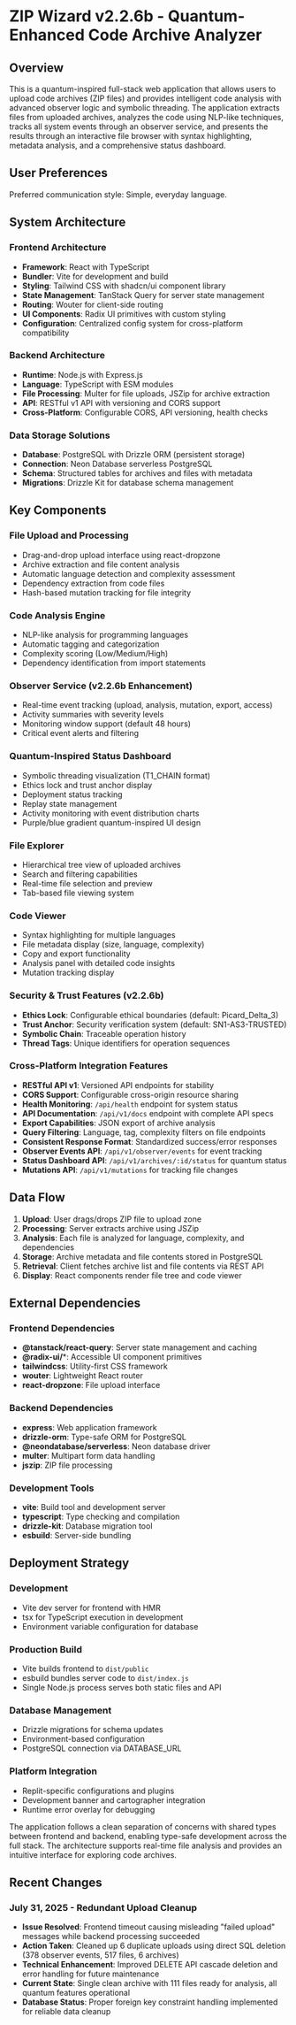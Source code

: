 # ZIP Wizard v2.2.6b - Quantum-Enhanced Code Archive Analyzer

## Overview

This is a quantum-inspired full-stack web application that allows users to upload code archives (ZIP files) and provides intelligent code analysis with advanced observer logic and symbolic threading. The application extracts files from uploaded archives, analyzes the code using NLP-like techniques, tracks all system events through an observer service, and presents the results through an interactive file browser with syntax highlighting, metadata analysis, and a comprehensive status dashboard.

## User Preferences

Preferred communication style: Simple, everyday language.

## System Architecture

### Frontend Architecture
- **Framework**: React with TypeScript
- **Bundler**: Vite for development and build
- **Styling**: Tailwind CSS with shadcn/ui component library
- **State Management**: TanStack Query for server state management
- **Routing**: Wouter for client-side routing
- **UI Components**: Radix UI primitives with custom styling
- **Configuration**: Centralized config system for cross-platform compatibility

### Backend Architecture
- **Runtime**: Node.js with Express.js
- **Language**: TypeScript with ESM modules
- **File Processing**: Multer for file uploads, JSZip for archive extraction
- **API**: RESTful v1 API with versioning and CORS support
- **Cross-Platform**: Configurable CORS, API versioning, health checks

### Data Storage Solutions
- **Database**: PostgreSQL with Drizzle ORM (persistent storage)
- **Connection**: Neon Database serverless PostgreSQL
- **Schema**: Structured tables for archives and files with metadata
- **Migrations**: Drizzle Kit for database schema management

## Key Components

### File Upload and Processing
- Drag-and-drop upload interface using react-dropzone
- Archive extraction and file content analysis
- Automatic language detection and complexity assessment
- Dependency extraction from code files
- Hash-based mutation tracking for file integrity

### Code Analysis Engine
- NLP-like analysis for programming languages
- Automatic tagging and categorization
- Complexity scoring (Low/Medium/High)
- Dependency identification from import statements

### Observer Service (v2.2.6b Enhancement)
- Real-time event tracking (upload, analysis, mutation, export, access)
- Activity summaries with severity levels
- Monitoring window support (default 48 hours)
- Critical event alerts and filtering

### Quantum-Inspired Status Dashboard
- Symbolic threading visualization (T1_CHAIN format)
- Ethics lock and trust anchor display
- Deployment status tracking
- Replay state management
- Activity monitoring with event distribution charts
- Purple/blue gradient quantum-inspired UI design

### File Explorer
- Hierarchical tree view of uploaded archives
- Search and filtering capabilities
- Real-time file selection and preview
- Tab-based file viewing system

### Code Viewer
- Syntax highlighting for multiple languages
- File metadata display (size, language, complexity)
- Copy and export functionality
- Analysis panel with detailed code insights
- Mutation tracking display

### Security & Trust Features (v2.2.6b)
- **Ethics Lock**: Configurable ethical boundaries (default: Picard_Delta_3)
- **Trust Anchor**: Security verification system (default: SN1-AS3-TRUSTED)
- **Symbolic Chain**: Traceable operation history
- **Thread Tags**: Unique identifiers for operation sequences

### Cross-Platform Integration Features
- **RESTful API v1**: Versioned API endpoints for stability
- **CORS Support**: Configurable cross-origin resource sharing
- **Health Monitoring**: `/api/health` endpoint for system status
- **API Documentation**: `/api/v1/docs` endpoint with complete API specs
- **Export Capabilities**: JSON export of archive analysis
- **Query Filtering**: Language, tag, complexity filters on file endpoints
- **Consistent Response Format**: Standardized success/error responses
- **Observer Events API**: `/api/v1/observer/events` for event tracking
- **Status Dashboard API**: `/api/v1/archives/:id/status` for quantum status
- **Mutations API**: `/api/v1/mutations` for tracking file changes

## Data Flow

1. **Upload**: User drags/drops ZIP file to upload zone
2. **Processing**: Server extracts archive using JSZip
3. **Analysis**: Each file is analyzed for language, complexity, and dependencies
4. **Storage**: Archive metadata and file contents stored in PostgreSQL
5. **Retrieval**: Client fetches archive list and file contents via REST API
6. **Display**: React components render file tree and code viewer

## External Dependencies

### Frontend Dependencies
- **@tanstack/react-query**: Server state management and caching
- **@radix-ui/***: Accessible UI component primitives
- **tailwindcss**: Utility-first CSS framework
- **wouter**: Lightweight React router
- **react-dropzone**: File upload interface

### Backend Dependencies
- **express**: Web application framework
- **drizzle-orm**: Type-safe ORM for PostgreSQL
- **@neondatabase/serverless**: Neon database driver
- **multer**: Multipart form data handling
- **jszip**: ZIP file processing

### Development Tools
- **vite**: Build tool and development server
- **typescript**: Type checking and compilation
- **drizzle-kit**: Database migration tool
- **esbuild**: Server-side bundling

## Deployment Strategy

### Development
- Vite dev server for frontend with HMR
- tsx for TypeScript execution in development
- Environment variable configuration for database

### Production Build
- Vite builds frontend to `dist/public`
- esbuild bundles server code to `dist/index.js`
- Single Node.js process serves both static files and API

### Database Management
- Drizzle migrations for schema updates
- Environment-based configuration
- PostgreSQL connection via DATABASE_URL

### Platform Integration
- Replit-specific configurations and plugins
- Development banner and cartographer integration
- Runtime error overlay for debugging

The application follows a clean separation of concerns with shared types between frontend and backend, enabling type-safe development across the full stack. The architecture supports real-time file analysis and provides an intuitive interface for exploring code archives.

## Recent Changes

### July 31, 2025 - Redundant Upload Cleanup
- **Issue Resolved**: Frontend timeout causing misleading "failed upload" messages while backend processing succeeded
- **Action Taken**: Cleaned up 6 duplicate uploads using direct SQL deletion (378 observer events, 517 files, 6 archives)
- **Technical Enhancement**: Improved DELETE API cascade deletion and error handling for future maintenance
- **Current State**: Single clean archive with 111 files ready for analysis, all quantum features operational
- **Database Status**: Proper foreign key constraint handling implemented for reliable data cleanup